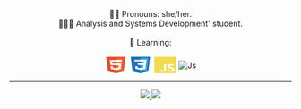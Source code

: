 <div align="center">
👩🏻 Pronouns: she/her.<br> 
👩🏻‍💻 Analysis and Systems Development' student. <br><br> 
📘 Learning: </div>

<div align="center" style="display: inline_block"><br>
  <img align="center" alt="HTML" height="30" width="40" src="https://raw.githubusercontent.com/devicons/devicon/master/icons/html5/html5-original.svg">
  <img align="center" alt="CSS" height="30" width="40" src="https://raw.githubusercontent.com/devicons/devicon/master/icons/css3/css3-original.svg">
  <img align="center" alt="Js" height="30" width="40" src="https://raw.githubusercontent.com/devicons/devicon/master/icons/javascript/javascript-plain.svg">
  <img align="center" alt="Js" height="30" width="30" src="https://upload.wikimedia.org/wikipedia/commons/thumb/c/c3/Python-logo-notext.svg/1200px-Python-logo-notext.svg.png">
  
  
</div>

<hr>

<div align="center">
  <a href="https://github.com/macelle">
  <img height="110em" src="https://github-readme-stats.vercel.app/api?username=macelle&show_icons=true&hide=contribs,prs&cache_seconds=86400&theme=github_dark"/>
  <img height="110em" src="https://github-readme-stats.vercel.app/api/top-langs/?username=macelle&layout=compact&langs_count=7&theme=github_dark"/>
</div>
  
